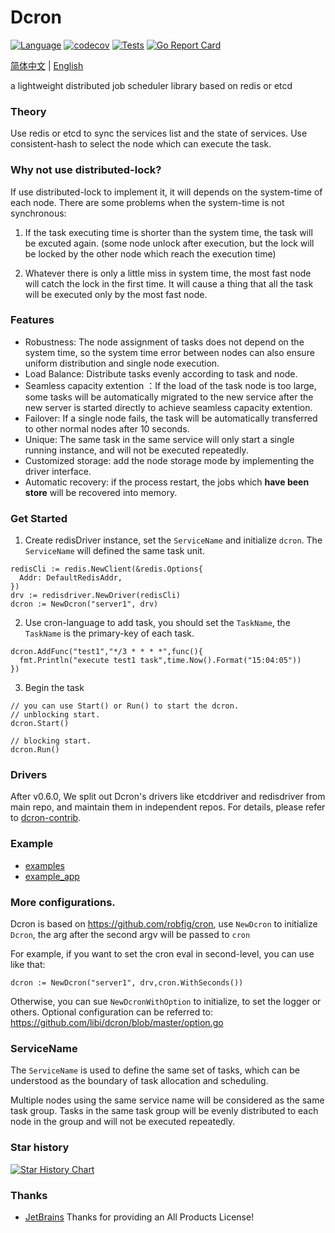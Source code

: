 Dcron
==============
[![Language](https://img.shields.io/badge/Language-Go-blue.svg)](https://golang.org/)
[![codecov](https://codecov.io/gh/libi/dcron/graph/badge.svg?token=TBW1NN43AZ)](https://codecov.io/gh/libi/dcron)
[![Tests](https://github.com/libi/dcron/actions/workflows/test.yml/badge.svg)](https://github.com/libi/dcron/actions/workflows/test.yml)
[![Go Report Card](https://goreportcard.com/badge/github.com/libi/dcron#1)](https://goreportcard.com/report/github.com/libi/dcron)

[简体中文](README_CN.md) | [English](README.md)

a lightweight distributed job scheduler library based on redis or etcd

### Theory

Use redis or etcd to sync the services list and the state of services. Use consistent-hash
to select the node which can execute the task.

### Why not use distributed-lock?

If use distributed-lock to implement it, it will depends on the system-time of each node. There are some problems when the system-time is not synchronous: 
1. If the task executing time is shorter than the system time, the task will be excuted again. (some node unlock after execution, but the lock will be locked by the other node which reach the execution time)

2. Whatever there is only a little miss in system time, the most fast node will catch the lock in the first time. It will cause a thing that all the task will be executed only by the most fast node.

### Features 
- Robustness: The node assignment of tasks does not depend on the system time, so the system time error between nodes can also ensure uniform distribution and single node execution.
- Load Balance: Distribute tasks evenly according to task and node.
- Seamless capacity extention ：If the load of the task node is too large, some tasks will be automatically migrated to the new service after the new server is started directly to achieve seamless capacity extention. 
- Failover: If a single node fails, the task will be automatically transferred to other normal nodes after 10 seconds. 
- Unique: The same task in the same service will only start a single running instance, and will not be executed repeatedly. 
- Customized storage: add the node storage mode by implementing the driver interface.
- Automatic recovery: if the process restart, the jobs which **have been store** will be recovered into memory.

### Get Started

1. Create redisDriver instance, set the `ServiceName` and initialize `dcron`. The `ServiceName` will defined the same task unit.
```golang
redisCli := redis.NewClient(&redis.Options{
  Addr: DefaultRedisAddr,
})
drv := redisdriver.NewDriver(redisCli)
dcron := NewDcron("server1", drv)
```
2. Use cron-language to add task, you should set the `TaskName`, the `TaskName` is the primary-key of each task.
```golang
dcron.AddFunc("test1","*/3 * * * *",func(){
  fmt.Println("execute test1 task",time.Now().Format("15:04:05"))
})
```
3. Begin the task
```golang
// you can use Start() or Run() to start the dcron.
// unblocking start.
dcron.Start()

// blocking start.
dcron.Run()
```
### Drivers

After v0.6.0, We split out Dcron's drivers like etcddriver and redisdriver from main repo, and maintain them in independent repos. For details, please refer to [dcron-contrib](https://github.com/dcron-contrib).


### Example
- [examples](examples/)
- [example_app](https://github.com/dxyinme/dcron_example_app)


### More configurations.

Dcron is based on https://github.com/robfig/cron, use `NewDcron` to initialize `Dcron`, the arg after the second argv will be passed to `cron`

For example, if you want to set the cron eval in second-level, you can use like that:
```golang
dcron := NewDcron("server1", drv,cron.WithSeconds())
```

Otherwise, you can sue `NewDcronWithOption` to initialize, to set the logger or others. Optional configuration can be referred to: https://github.com/libi/dcron/blob/master/option.go

### ServiceName

The `ServiceName` is used to define the same set of tasks, which can be understood as the boundary of task allocation and scheduling. 

Multiple nodes using the same service name will be considered as the same task group. Tasks in the same task group will be evenly distributed to each node in the group and will not be executed repeatedly.

### Star history

[![Star History Chart](https://api.star-history.com/svg?repos=libi/dcron&type=Date)](https://star-history.com/#libi/dcron&Date)

### Thanks
- [JetBrains](https://www.jetbrains.com/?from=dcron) Thanks for providing an All Products License!

